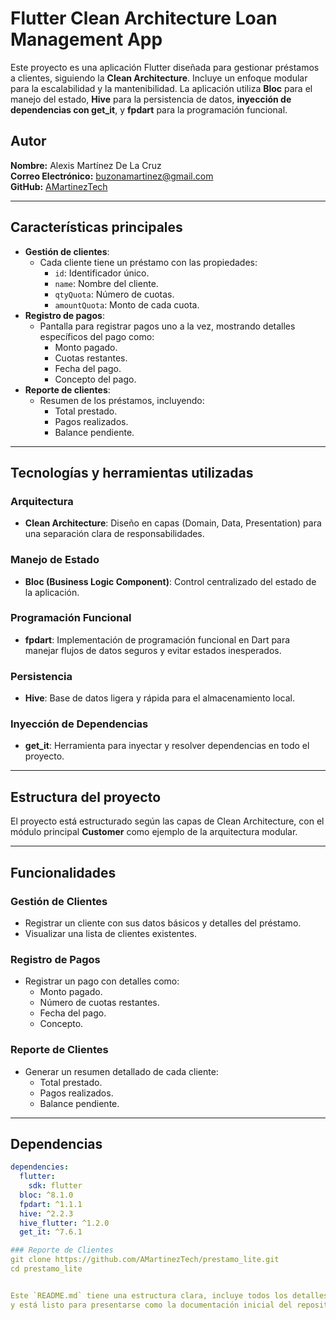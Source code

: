 # Flutter Clean Architecture Loan Management App

Este proyecto es una aplicación Flutter diseñada para gestionar préstamos a clientes, siguiendo la **Clean Architecture**.
Incluye un enfoque modular para la escalabilidad y la mantenibilidad. La aplicación utiliza **Bloc** para el manejo del estado,
**Hive** para la persistencia de datos, **inyección de dependencias con get_it**, y **fpdart** para la programación funcional.

## Autor

**Nombre:** Alexis Martínez De La Cruz  
**Correo Electrónico:** buzonamartinez@gmail.com  
**GitHub:** [AMartinezTech](https://github.com/AMartinezTech)

---

## Características principales

- **Gestión de clientes**:
  - Cada cliente tiene un préstamo con las propiedades:
    - `id`: Identificador único.
    - `name`: Nombre del cliente.
    - `qtyQuota`: Número de cuotas.
    - `amountQuota`: Monto de cada cuota.
- **Registro de pagos**:
  - Pantalla para registrar pagos uno a la vez, mostrando detalles específicos del pago como:
    - Monto pagado.
    - Cuotas restantes.
    - Fecha del pago.
    - Concepto del pago.
- **Reporte de clientes**:
  - Resumen de los préstamos, incluyendo:
    - Total prestado.
    - Pagos realizados.
    - Balance pendiente.

---

## Tecnologías y herramientas utilizadas

### Arquitectura

- **Clean Architecture**: Diseño en capas (Domain, Data, Presentation) para una separación clara de responsabilidades.

### Manejo de Estado

- **Bloc (Business Logic Component)**: Control centralizado del estado de la aplicación.

### Programación Funcional

- **fpdart**: Implementación de programación funcional en Dart para manejar flujos de datos seguros y evitar estados inesperados.

### Persistencia

- **Hive**: Base de datos ligera y rápida para el almacenamiento local.

### Inyección de Dependencias

- **get_it**: Herramienta para inyectar y resolver dependencias en todo el proyecto.

---

## Estructura del proyecto

El proyecto está estructurado según las capas de Clean Architecture, con el módulo principal **Customer** como ejemplo de la arquitectura modular.

<!--
lib/
├── core/
│ ├── common/           # Widgets comunes como loader
│ ├── error/            # Manejo de errores de la app completa
│ ├── utils/            # Utilidades y configuraciones comunes
├── features/           # Carpeta contenedora de todas las featura ej: customer,
│       └── customer/       # Feature modular de gestión de clientes
│           └── data/       # Implementaciones concretas para repositorios y fuentes de datos
│           │     ├── datasources/        # Acceso a datos (Hive)
│           │     ├── models/             # Modelos de datos
│           │     └── repositories/       # Repositorios concretos
│           ├── domain/                   # Lógica del dominio
│           │     ├── entities/           # Entidades del dominio (Customer)
│           │     ├── repositories/       # Contratos de repositorios
│           │     └── usecases/           # Casos de uso (e.g., SaveCustomerUseCase, GetAllCustomerUseCase)
│           └── presentation/       # Capa de presentación
│                 ├── blocs/        # Manejo de estado con Bloc
│                 ├── pages/        # Pantallas (UI)
│                 ├── utils/        # Componentes comunes de cliente
│                 └── widgets/      # Widgets específicos del cliente
├── home_page.dart                  # Pantalla home contenedora del menú principal
└── main.dart                       # Punto de entrada principal -->

---

## Funcionalidades

### Gestión de Clientes

- Registrar un cliente con sus datos básicos y detalles del préstamo.
- Visualizar una lista de clientes existentes.

### Registro de Pagos

- Registrar un pago con detalles como:
  - Monto pagado.
  - Número de cuotas restantes.
  - Fecha del pago.
  - Concepto.

### Reporte de Clientes

- Generar un resumen detallado de cada cliente:
  - Total prestado.
  - Pagos realizados.
  - Balance pendiente.

---

## Dependencias

```yaml
dependencies:
  flutter:
    sdk: flutter
  bloc: ^8.1.0
  fpdart: ^1.1.1
  hive: ^2.2.3
  hive_flutter: ^1.2.0
  get_it: ^7.6.1

### Reporte de Clientes
git clone https://github.com/AMartinezTech/prestamo_lite.git
cd prestamo_lite


Este `README.md` tiene una estructura clara, incluye todos los detalles esenciales del proyecto,
y está listo para presentarse como la documentación inicial del repositorio.
```
